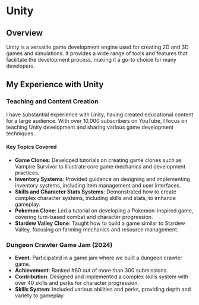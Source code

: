 # Unity

## Overview
Unity is a versatile game development engine used for creating 2D and 3D games and simulations. It provides a wide range of tools and features that facilitate the development process, making it a go-to choice for many developers.

## My Experience with Unity

### Teaching and Content Creation
I have substantial experience with Unity, having created educational content for a large audience. With over 10,000 subscribers on YouTube, I focus on teaching Unity development and sharing various game development techniques.

#### Key Topics Covered
- **Game Clones**: Developed tutorials on creating game clones such as Vampire Survivor to illustrate core game mechanics and development practices.
- **Inventory Systems**: Provided guidance on designing and implementing inventory systems, including item management and user interfaces.
- **Skills and Character Stats Systems**: Demonstrated how to create complex character systems, including skills and stats, to enhance gameplay.
- **Pokemon Clone**: Led a tutorial on developing a Pokemon-inspired game, covering turn-based combat and character progression.
- **Stardew Valley Clone**: Taught how to build a game similar to Stardew Valley, focusing on farming mechanics and resource management.

### Dungeon Crawler Game Jam (2024)
- **Event**: Participated in a game jam where we built a dungeon crawler game.
- **Achievement**: Ranked #80 out of more than 300 submissions.
- **Contribution**: Designed and implemented a complex skills system with over 40 skills and perks for character progression.
- **Skills System**: Included various abilities and perks, providing depth and variety to gameplay.
